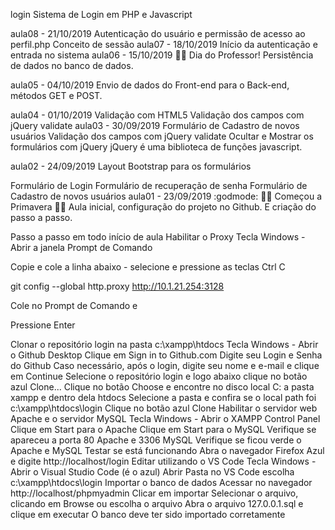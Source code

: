login
Sistema de Login em PHP e Javascript

aula08 - 21/10/2019
Autenticação do usuário e permissão de acesso ao perfil.php
Conceito de sessão
aula07 - 18/10/2019
Início da autenticação e entrada no sistema
aula06 - 15/10/2019 👨‍🏫 Dia do Professor!
Persistência de dados no banco de dados.

aula05 - 04/10/2019
Envio de dados do Front-end para o Back-end, métodos GET e POST.

aula04 - 01/10/2019
Validação com HTML5
Validação dos campos com jQuery validate
aula03 - 30/09/2019
Formulário de Cadastro de novos usuários
Validação dos campos com jQuery validate
Ocultar e Mostrar os formulários com jQuery
jQuery é uma biblioteca de funções javascript.

aula02 - 24/09/2019
Layout Bootstrap para os formulários

Formulário de Login
Formulário de recuperação de senha
Formulário de Cadastro de novos usuários
aula01 - 23/09/2019 :godmode:
🌺🍀 Começou a Primavera 🌻🌷 Aula inicial, configuração do projeto no Github. E criação do passo a passo.

Passo a passo em todo início de aula
Habilitar o Proxy
Tecla Windows - Abrir a janela Prompt de Comando

Copie e cole a linha abaixo - selecione e pressione as teclas Ctrl C

git config --global http.proxy http://10.1.21.254:3128

Cole no Prompt de Comando e

Pressione Enter

Clonar o repositório login na pasta c:\xampp\htdocs
Tecla Windows - Abrir o Github Desktop
Clique em Sign in to Github.com
Digite seu Login e Senha do Github
Caso necessário, após o login, digite seu nome e e-mail e clique em Continue
Selecione o repositório login e logo abaixo clique no botão azul Clone...
Clique no botão Choose e encontre no disco local C: a pasta xampp e dentro dela htdocs
Selecione a pasta e confira se o local path foi c:\xampp\htdocs\login
Clique no botão azul Clone
Habilitar o servidor web Apache e o servidor MySQL
Tecla Windows - Abrir o XAMPP Control Panel
Clique em Start para o Apache
Clique em Start para o MySQL
Verifique se apareceu a porta 80 Apache e 3306 MySQL
Verifique se ficou verde o Apache e MySQL
Testar se está funcionando
Abra o navegador Firefox Azul e digite http://localhost/login
Editar utilizando o VS Code
Tecla Windows - Abrir o Visual Studio Code (é o azul)
Abrir Pasta no VS Code escolha c:\xampp\htdocs\login
Importar o banco de dados
Acessar no navegador http://localhost/phpmyadmin
Clicar em importar
Selecionar o arquivo, clicando em Browse ou escolha o arquivo
Abra o arquivo 127.0.0.1.sql e clique em executar
O banco deve ter sido importado corretamente